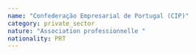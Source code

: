 ```yaml
---
name: "Confederação Empresarial de Portugal (CIP)"
category: private_sector
nature: "Association professionnelle "
nationality: PRT
---
```

    